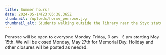 ```yaml
---
title: Summer hours!
date: 2024-05-14T23:05:38.365Z
thumbnail: /uploads/horse_penrose.jpg
thumbnail_alt: Students walking outside the library near the Styx statue
---
```

Penrose will be open to everyone Monday-Friday, 9 am - 5 pm starting May 15th. We will be closed Monday, May 27th for Memorial Day. Holiday and other closures will be posted as needed.